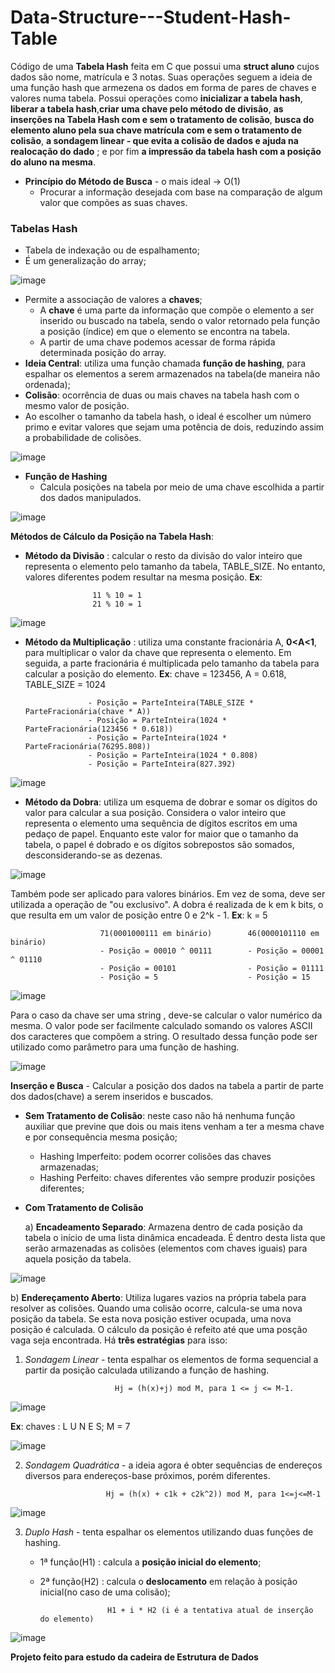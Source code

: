 # Data-Structure---Student-Hash-Table

Código de uma **Tabela Hash** feita em C que possui uma **struct aluno** cujos dados são nome, matrícula e 3 notas. Suas operações seguem
a ideia de uma função hash que armezena os dados em forma de pares de chaves e valores numa tabela. Possui operações como **inicializar a tabela hash**, **liberar a tabela hash**,**criar uma chave pelo método de divisão**, **as inserções na Tabela Hash com e sem o tratamento de colisão**, **busca do elemento aluno pela sua chave matrícula
com e sem o tratamento de colisão**, **a sondagem linear - que evita a colisão de dados e ajuda na realocação do dado** ; e por fim **a impressão da tabela hash com
a posição do aluno na mesma**.

* **Princípio do Método de Busca** - o mais ideal -> O(1)
  * Procurar a informação desejada com base na comparação de algum valor que compões as suas chaves.

### Tabelas Hash
* Tabela de indexação ou de espalhamento;
* É um generalização do array;

![image](https://github.com/vinicOio222/Estrutura-de-Dados---Estudos/assets/101837153/f422c997-14b0-4958-a78d-8083edd5c0b5)

* Permite a associação de valores a **chaves**;
  * A **chave** é uma parte da informação que compõe o elemento a ser inserido ou buscado na tabela, sendo o valor retornado pela função a posição (índice) em que o elemento se encontra na tabela.
  * A partir de uma chave podemos acessar de forma rápida determinada posição do array.
* **Ideia Central**: utiliza uma função chamada **função de hashing**, para espalhar os elementos a serem armazenados na tabela(de maneira não ordenada);
* **Colisão**: ocorrência de duas ou mais chaves na tabela hash com o mesmo valor de posição.
* Ao escolher o tamanho da tabela hash, o ideal é escolher um número primo e evitar valores que sejam uma potência de dois, reduzindo assim a probabilidade de colisões.

![image](https://github.com/vinicOio222/Estrutura-de-Dados---Estudos/assets/101837153/6fb4a260-e9bb-41c7-afea-cbdf9f15f4b6)

* **Função de Hashing**
  * Calcula posições na tabela por meio de uma chave escolhida a partir dos dados manipulados.

![image](https://github.com/vinicOio222/Estrutura-de-Dados---Estudos/assets/101837153/95c40ee1-a770-4fd9-a1c1-4019292dcef3)

**Métodos de Cálculo da Posição na Tabela Hash**:
 * **Método da Divisão** : calcular o resto da divisão do valor inteiro que representa o elemento pelo tamanho da tabela, TABLE_SIZE. No entanto, valores diferentes podem resultar na mesma posição. **Ex**:
                      
                      11 % 10 = 1
                      21 % 10 = 1

![image](https://github.com/vinicOio222/Estrutura-de-Dados---Estudos/assets/101837153/77eea9d9-b8ae-48b3-a10e-35ac6a219f1a)

 * **Método da Multiplicação** : utiliza uma constante fracionária A, **0<A<1**, para multiplicar o valor da chave que representa o elemento. Em seguida, a parte fracionária é multiplicada pelo tamanho da tabela para calcular a posição do elemento. **Ex**: chave = 123456, A = 0.618, TABLE_SIZE = 1024
                      
                     - Posição = ParteInteira(TABLE_SIZE * ParteFracionária(chave * A))
                     - Posição = ParteInteira(1024 * ParteFracionária(123456 * 0.618))
                     - Posição = ParteInteira(1024 * ParteFracionária(76295.808))
                     - Posição = ParteInteira(1024 * 0.808)
                     - Posição = ParteInteira(827.392) 

![image](https://github.com/vinicOio222/Estrutura-de-Dados---Estudos/assets/101837153/53364c35-508e-4a05-9e22-02781cba4669)

 * **Método da Dobra**: utiliza um esquema de dobrar e somar os dígitos do valor para calcular a sua posição. Considera o valor inteiro que representa o elemento uma sequência de dígitos escritos em uma pedaço de papel. Enquanto este valor for maior que o tamanho da tabela, o papel é dobrado e os dígitos sobrepostos são somados, desconsiderando-se as dezenas.

![image](https://github.com/vinicOio222/Estrutura-de-Dados---Estudos/assets/101837153/1cf4b26b-caf7-4d44-b247-2499f6fabc8e)

Também pode ser aplicado para valores binários. Em vez de soma, deve ser utilizada a operação de "ou exclusivo". A dobra é realizada de k em k bits, o que resulta em um valor de posição entre 0 e 2^k - 1. **Ex**: k = 5

                        71(0001000111 em binário)        46(0000101110 em binário)
                        - Posição = 00010 ^ 00111        - Posição = 00001 ^ 01110
                        - Posição = 00101                - Posição = 01111
                        - Posição = 5                    - Posição = 15
                        
![image](https://github.com/vinicOio222/Estrutura-de-Dados---Estudos/assets/101837153/235db820-f94e-4bbe-9dc6-e72f708a9f96)

Para o caso da chave ser uma string , deve-se calcular o valor numérico da mesma. O valor pode ser facilmente calculado somando os valores ASCII dos caracteres que compõem a string. O resultado dessa função pode ser utilizado como parâmetro para uma função de hashing.

![image](https://github.com/vinicOio222/Estrutura-de-Dados---Estudos/assets/101837153/16cc7596-7432-45c1-a431-53a3127ef347)

**Inserção e Busca** - Calcular a posição dos dados na tabela a partir de parte dos dados(chave) a serem inseridos e buscados.

  * **Sem Tratamento de Colisão**: neste caso não há nenhuma função auxiliar que previne que dois ou mais itens venham a ter a mesma chave e por consequência mesma posição;
    * Hashing Imperfeito: podem ocorrer colisões das chaves armazenadas;
    * Hashing Perfeito: chaves diferentes vão sempre produzir posições diferentes; 
    
  * **Com Tratamento de Colisão**
  
    a) **Encadeamento Separado**: Armazena dentro de cada posição da tabela o início de uma lista dinâmica encadeada. É dentro desta lista que serão armazenadas as colisões (elementos com chaves iguais) para aquela posição da tabela.

![image](https://github.com/vinicOio222/Estrutura-de-Dados---Estudos/assets/101837153/6d804058-1152-4a2d-816d-f85bfd6d20e2)

  b) **Endereçamento Aberto**: Utiliza lugares vazios na própria tabela para resolver as colisões. Quando uma colisão ocorre, calcula-se uma nova posição da tabela. Se esta nova posição estiver ocupada, uma nova posição é calculada. O cálculo da posição é refeito até que uma posção vaga seja encontrada. Há **três estratégias** para isso: 
  
1. *Sondagem Linear* - tenta espalhar os elementos de forma sequencial a partir da posição calculada utilizando a função de hashing.

                           Hj = (h(x)+j) mod M, para 1 <= j <= M-1.
                           
![image](https://github.com/vinicOio222/Estrutura-de-Dados---Estudos/assets/101837153/6f8f8c08-1a34-4bcc-9117-17408db6c3e8)

 **Ex**: chaves : L U N E S;  M = 7
 
 ![image](https://github.com/vinicOio222/Estrutura-de-Dados---Estudos/assets/101837153/f8df655b-1927-4582-b255-de1ad3b6ae6b)
 
 2. *Sondagem Quadrática* - a ideia agora é obter sequências de endereços diversos para endereços-base próximos, porém diferentes.

                          Hj = (h(x) + c1k + c2k^2)) mod M, para 1<=j<=M-1

![image](https://github.com/vinicOio222/Estrutura-de-Dados---Estudos/assets/101837153/e026a2a2-50b8-4e36-9a3f-0f1ab64d2dd3)

3. *Duplo Hash* - tenta espalhar os elementos utilizando duas funções de hashing.
    - 1ª função(H1) : calcula a **posição inicial do elemento**;
    - 2ª função(H2) : calcula o **deslocamento** em relação à posição inicial(no caso de uma colisão);
 
                         H1 + i * H2 (i é a tentativa atual de inserção do elemento)
                         
![image](https://github.com/vinicOio222/Estrutura-de-Dados---Estudos/assets/101837153/fbd3ebff-02f6-490d-9480-df3c333ebb26)


**Projeto feito para estudo da cadeira de Estrutura de Dados**
